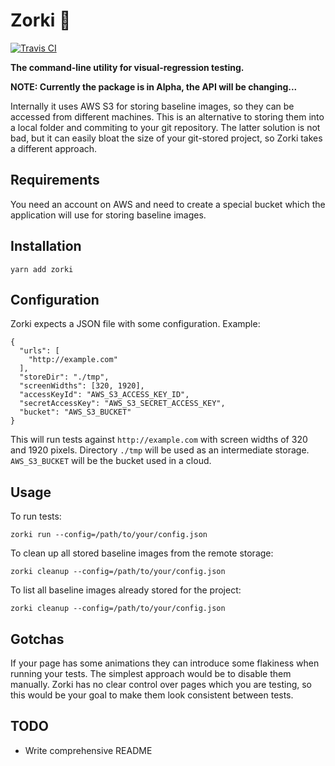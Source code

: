 # Zorki 📸

<a href="https://travis-ci.org/luchkonikita/zorki">
  <img src="https://travis-ci.org/luchkonikita/zorki.svg?branch=master" alt="Travis CI">
</a>


__The command-line utility for visual-regression testing.__

__NOTE: Currently the package is in Alpha, the API will be changing...__

Internally it uses AWS S3 for storing baseline images, so they can be accessed from different machines.
This is an alternative to storing them into a local folder and commiting to your git
repository. The latter solution is not bad, but it can easily bloat the size of your git-stored project, so Zorki takes a different approach.

## Requirements

You need an account on AWS and need to create a special bucket which the application
will use for storing baseline images.

## Installation

```
yarn add zorki
```

## Configuration

Zorki expects a JSON file with some configuration.
Example:

```
{
  "urls": [
    "http://example.com"
  ],
  "storeDir": "./tmp",
  "screenWidths": [320, 1920],
  "accessKeyId": "AWS_S3_ACCESS_KEY_ID",
  "secretAccessKey": "AWS_S3_SECRET_ACCESS_KEY",
  "bucket": "AWS_S3_BUCKET"
}
```
This will run tests against `http://example.com` with screen widths of 320 and 1920 pixels.
Directory `./tmp` will be used as an intermediate storage.
`AWS_S3_BUCKET` will be the bucket used in a cloud.

## Usage

To run tests:

```
zorki run --config=/path/to/your/config.json
```

To clean up all stored baseline images from the remote storage:

```
zorki cleanup --config=/path/to/your/config.json
```

To list all baseline images already stored for the project:

```
zorki cleanup --config=/path/to/your/config.json
```

## Gotchas

If your page has some animations they can introduce some flakiness when
running your tests. The simplest approach would be to disable them manually.
Zorki has no clear control over pages which you are testing, so this would
be your goal to make them look consistent between tests.

## TODO

- Write comprehensive README